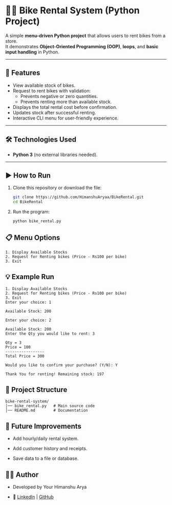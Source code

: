# 🚴‍♂️ Bike Rental System (Python Project)

A simple **menu-driven Python project** that allows users to rent bikes from a store.  
It demonstrates **Object-Oriented Programming (OOP)**, **loops**, and **basic input handling** in Python.  

---

## 📌 Features
- View available stock of bikes.
- Request to rent bikes with validation:
  - Prevents negative or zero quantities.
  - Prevents renting more than available stock.
- Displays the total rental cost before confirmation.
- Updates stock after successful renting.
- Interactive CLI menu for user-friendly experience.

---

## 🛠️ Technologies Used
- **Python 3** (no external libraries needed).

---

## ▶️ How to Run

1. Clone this repository or download the file:
   ```bash
   git clone https://github.com/HimanshuAryaa/BikeRental.git
   cd BikeRental
   ```
2. Run the program:
   ```bash
   python bike_rental.py
   ```

## 📋 Menu Options
```
1. Display Available Stocks
2. Request for Renting bikes (Price - Rs100 per bike)
3. Exit
```
## 💡 Example Run
```
1. Display Available Stocks
2. Request for Renting bikes (Price - Rs100 per bike)
3. Exit
Enter your choice: 1

Available Stock: 200

Enter your choice: 2

Available Stock: 200
Enter the Qty you would like to rent: 3

Qty = 3
Price = 100
-----------------
Total Price = 300

Would you like to confirm your purchase? (Y/N): Y

Thank You for renting! Remaining stock: 197
```
## 📂 Project Structure
```
bike-rental-system/
│── bike_rental.py   # Main source code
│── README.md        # Documentation
```
## 🚀 Future Improvements

- Add hourly/daily rental system.

- Add customer history and receipts.

- Save data to a file or database.

## 👨‍💻 Author

- Developed by Your Himanshu Arya

- 🔗 [LinkedIn](https://linkedin.com/in/himanshuaryaa) | [GitHub](https://github.com/HimanshuAryaa)
